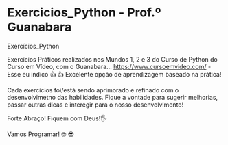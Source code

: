 # Exercicios_Python - Prof.º Guanabara
 Exercícios_Python

Exercícios Práticos realizados nos Mundos 1, 2 e 3 do Curso de Python do Curso em Vídeo, com o Guanabara...
https://www.cursoemvideo.com/ - Esse eu indico :+1:
:thumbsup:
Excelente opção de aprendizagem baseado na prática!

Cada exercícios foi/está sendo aprimorado e refinado com o desenvolvimetno das habilidades.
Fique a vontade para sugerir melhorias, passar outras dicas e interegir para o nosso desenvolvimento!

Forte Abraço! Fiquem com Deus!:raised_hand_with_fingers_splayed:

Vamos Programar! :nerd_face: :sunglasses:
